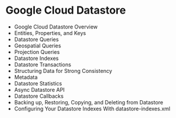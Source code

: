 # Google Cloud Datastore

* Google Cloud Datastore Overview
* Entities, Properties, and Keys
* Datastore Queries
* Geospatial Queries
* Projection Queries
* Datastore Indexes
* Datastore Transactions
* Structuring Data for Strong Consistency
* Metadata
* Datastore Statistics
* Async Datastore API
* Datastore Callbacks
* Backing up, Restoring, Copying, and Deleting from Datastore
* Configuring Your Datastore Indexes With datastore-indexes.xml